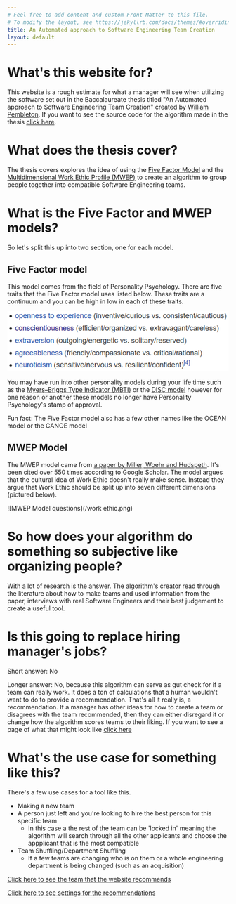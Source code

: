 ```yaml
---
# Feel free to add content and custom Front Matter to this file.
# To modify the layout, see https://jekyllrb.com/docs/themes/#overriding-theme-defaults
title: An Automated approach to Software Engineering Team Creation
layout: default
---
```


# What's this website for?

This website is a rough estimate for what a manager will see when utilizing the software set out in the Baccalaureate thesis titled "An Automated approach to Software Engineering Team Creation" created by [William Pembleton](https://github.com/Iotaslair). If you want to see the source code for the algorithm made in the thesis [click here](https://github.com/Iotaslair/Thesis-Project).

# What does the thesis cover?
The thesis covers explores the idea of using the [Five Factor Model](https://en.wikipedia.org/wiki/Big_Five_personality_traits) and the [Multidimensional Work Ethic Profile (MWEP)](https://citeseerx.ist.psu.edu/viewdoc/download?doi=10.1.1.632.514&rep=rep1&type=pdf) to create an algorithm to group people together into compatible Software Engineering teams.

# What is the Five Factor and MWEP models?
So let's split this up into two section, one for each model.

## Five Factor model
This model comes from the field of Personality Psychology. There are five traits that the Five Factor model uses listed below. These traits are a continuum and you can be high in low in each of these traits.

![Five Factor model image](/ffm.png)

You may have run into other personality models during your life time such as the [Myers–Briggs Type Indicator (MBTI)](https://en.wikipedia.org/wiki/Myers%E2%80%93Briggs_Type_Indicator) or the [DISC model](https://en.wikipedia.org/wiki/DISC_assessment) however for one reason or another these models no longer have Personality Psychology's stamp of approval.

Fun fact: The Five Factor model also has a few other names like the OCEAN model or the CANOE model

## MWEP Model
The MWEP model came from [a paper by Miller, Woehr and Hudspeth](https://citeseerx.ist.psu.edu/viewdoc/download?doi=10.1.1.632.514&rep=rep1&type=pdf). It's been cited over 550 times according to Google Scholar.
The model argues that the cultural idea of Work Ethic doesn't really make sense. Instead they argue that Work Ethic should be split up into seven different dimensions (pictured below).

![MWEP Model questions](/work ethic.png)

# So how does your algorithm do something so subjective like organizing people?
With a lot of research is the answer. The algorithm's creator read through the literature about how to make teams and used information from the paper, interviews with real Software Engineers and their best judgement to create a useful tool.

# Is this going to replace hiring manager's jobs?
Short answer: No

Longer answer: No, because this algorithm can serve as gut check for if a team can really work. It does a ton of calculations that a human wouldn't want to do to provide a recommendation. That's all it really is, a recommendation. If a manager has other ideas for how to create a team or disagrees with the team recommended, then they can either disregard it or change how the algorithm scores teams to their liking. If you want to see a page of what that might look like [click here](./settings)

# What's the use case for something like this?
There's a few use cases for a tool like this.

* Making a new team
* A person just left and you're looking to hire the best person for this specific team
	* In this case a the rest of the team can be 'locked in' meaning the algorithm will search through all the other applicants and choose the appplicant that is the most compatible
* Team Shuffling/Department Shuffling
	* If a few teams are changing who is on them or a whole engineering department is being changed (such as an acquisition)


[Click here to see the team that the website recommends](./team)

[Click here to see settings for the recommendations](./settings)